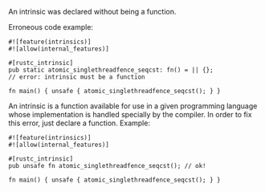 An intrinsic was declared without being a function.

Erroneous code example:

```compile_fail,E0622
#![feature(intrinsics)]
#![allow(internal_features)]

#[rustc_intrinsic]
pub static atomic_singlethreadfence_seqcst: fn() = || {};
// error: intrinsic must be a function

fn main() { unsafe { atomic_singlethreadfence_seqcst(); } }
```

An intrinsic is a function available for use in a given programming language
whose implementation is handled specially by the compiler. In order to fix this
error, just declare a function. Example:

```no_run
#![feature(intrinsics)]
#![allow(internal_features)]

#[rustc_intrinsic]
pub unsafe fn atomic_singlethreadfence_seqcst(); // ok!

fn main() { unsafe { atomic_singlethreadfence_seqcst(); } }
```
